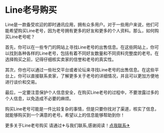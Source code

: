 # Line老号购买

Line是一款备受欢迎的即时通讯应用，拥有众多用户。对于一些用户来说，他们可能希望购买Line老号，因为老号拥有更多的好友和更多的个人资料。那么，如何购买Line老号呢？

首先，你可以在一些专门的网站上寻找Line老号的出售信息。在这些网站上，你可以找到各种各样的Line老号，包括有着不同好友数量和不同资料完整度的老号。在选择购买之前，记得仔细核实卖家的信誉和老号的真实性。

其次，你也可以通过一些社交平台或者论坛来寻找Line老号的出售信息。在这些平台上，你可以直接联系卖家，了解更多关于老号的详细情况，并且可以更加方便地进行谈价和交易。

最后，一定要注意保护个人信息安全，在购买Line老号的过程中，不要泄露过多的个人信息，以免造成不必要的麻烦。

购买Line老号可能是一件比较复杂的事情，但是只要你找对了渠道，核实了信息，就能够购买到一个满意的老号。希望以上的信息能够帮助到你！

更多关于Line老号购买 请通过✈与我们联系,感谢阅读！[点我联系✈](https://go.G208.com)